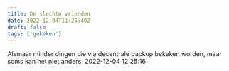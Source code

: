 ```yaml
---
title: De slechte vrienden
date: 2022-12-04T11:25:40Z
draft: false
tags: ['gekeken']
---
```


Alsmaar minder dingen die via decentrale backup bekeken worden, maar soms kan het niet anders. 2022-12-04 12:25:16
